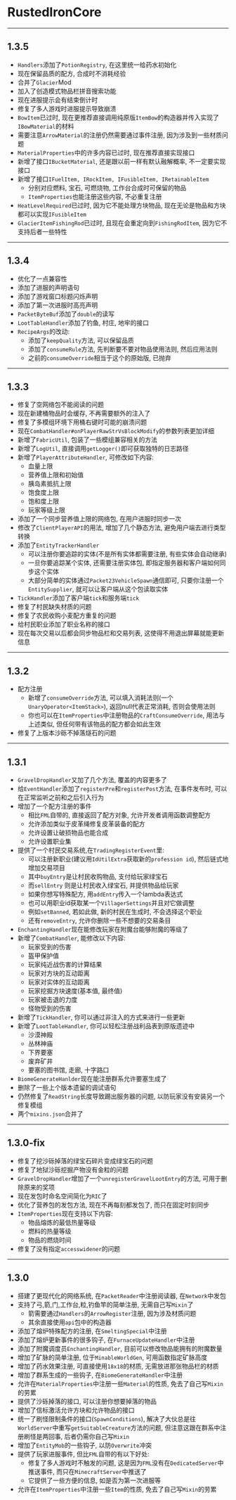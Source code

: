 # RustedIronCore

---

## 1.3.5

* `Handlers`添加了`PotionRegistry`, 在这里统一给药水初始化
* 现在保留品质的配方, 合成时不消耗经验
* 合并了`Glacier`Mod
* 加入了创造模式物品栏拼音搜索功能
* 现在进服提示会有结束倒计时
* 修复了多人游戏时进服提示导致崩溃
* `BowItem`已过时, 现在更推荐直接调用纯原版`ItemBow`的构造器并传入实现了`IBowMaterial`的材料
* 需要注意`ArrowMaterial`的注册仍然需要通过事件注册, 因为涉及到一些材质问题
* `MaterialProperties`中的许多内容已过时, 现在推荐直接实现接口
* 新增了接口`IBucketMaterial`, 还是跟以前一样有默认融解概率, 不一定要实现接口
* 新增了接口`IFuelItem, IRockItem, IFusibleItem, IRetainableItem`
    * 分别对应燃料, 宝石, 可燃烧物, 工作台合成时可保留的物品
    * `ItemProperties`也能注册这些内容, 不必重复注册
* `HeatLevelRequired`已过时, 因为它不能处理方块物品, 现在无论是物品和方块都可以实现`IFusibleItem`
* `GlacierItemFishingRod`已过时, 且现在会重定向到`FishingRodItem`, 因为它不支持后者一些特性

---

## 1.3.4

* 优化了一点兼容性
* 添加了进服的声明语句
* 添加了游戏窗口标题闪烁声明
* 添加了第一次进服时高亮声明
* `PacketByteBuf`添加了`double`的读写
* `LootTableHandler`添加了钓鱼, 村庄, 地牢的接口
* `RecipeArgs`的改动:
    * 添加了`keepQuality`方法, 可以保留品质
    * 添加了`consumeRule`方法, 先判断要不要对物品使用法则, 然后应用法则
    * 之前的`consumeOverride`相当于这个的原始版, 已抛弃

---

## 1.3.3

* 修复了空网络包不能阅读的问题
* 现在新建桶物品时会缓存, 不再需要额外的注入了
* 修复了多模组环境下用桶右键时可能的崩溃问题
* 现在`CombatHandler#onPlayerRawStrVsBlockModify`的参数列表更加详细
* 新增了`FabricUtil`, 包装了一些模组兼容相关的方法
* 新增了`LogUtil`, 直接调用`getLogger()`即可获取独特的日志路径
* 新增了`PlayerAttributeHandler`, 可修改如下内容:
    * 血量上限
    * 营养值上限和初始值
    * 胰岛素抵抗上限
    * 饱食度上限
    * 饱和度上限
    * 玩家等级上限
* 添加了一个同步营养值上限的网络包, 在用户进服时同步一次
* 修改了`ClientPlayerAPI`的用法, 增加了几个静态方法, 避免用户端去进行类型转换
* 添加了`EntityTrackerHandler`
    * 可以注册你要追踪的实体(不是所有实体都需要注册, 有些实体会自动继承)
    * 一旦你要追踪某个实体, 还需要注册实体包, 即指定服务器和客户端如何同步这个实体
    * 大部分简单的实体通过`Packet23VehicleSpawn`通信即可, 只要你注册一个`EntitySupplier`, 就可以让客户端从这个包读取实体
* `TickHandler`添加了客户端`tick`和服务端`tick`
* 修复了村民缺失材质的问题
* 修复了农民收购小麦配方重复的问题
* 给村民职业添加了职业名称的接口
* 现在每次交易以后都会同步物品栏和交易列表, 这使得不用退出屏幕就能更新信息

---

## 1.3.2

* 配方注册
    * 新增了`consumeOverride`方法, 可以填入消耗法则(一个`UnaryOperator<ItemStack>`), 返回null代表正常消耗, 否则会使用法则
    * 你也可以在`ItemProperties`中注册物品的`CraftConsumeOverride`, 用法与上述类似, 但任何带有该物品的配方都会如此生效
* 修复了上版本沙砾不掉落燧石的问题

---

## 1.3.1

* `GravelDropHandler`又加了几个方法, 覆盖的内容更多了
* 给`EventHandler`添加了`registerPre`和`registerPost`方法, 在事件发布时, 可以在正常监听之前和之后引入行为
* 增加了一个配方注册的事件
    * 相比`FML`自带的, 直接返回了配方对象, 允许开发者调用函数调整配方
    * 允许添加类似于皮革绳修复皮革装备的配方
    * 允许设置让破损物品也能合成
    * 允许设置职业集
* 提供了一个村民交易系统,在`TradingRegisterEvent`里:
    * 可以注册新职业(建议用`IdUtilExtra`获取新的`profession id`), 然后链式地增加交易项目
    * 其中`buyEntry`是让村民收购物品, 支付给玩家绿宝石
    * 而`sellEntry` 则是让村民收入绿宝石, 并提供物品给玩家
    * 如果你想写特殊配方, 用`addEntry`传入一个lambda表达式
    * 也可以用职业id获取某一个`VillagerSettings`并且对它做调整
    * 例如`setBanned`, 若如此做, 新的村民在生成时, 不会选择这个职业
    * 还有`removeEntry`, 允许你删除一些不想要的交易条目
* `EnchantingHandler`现在能修改玩家在附魔台能够附魔的等级了
* 新增了`CombatHandler`, 能修改以下内容:
    * 玩家受到的伤害
    * 盔甲保护值
    * 玩家纯近战伤害的计算结果
    * 玩家对方块的互动距离
    * 玩家对实体的互动距离
    * 玩家挖掘方块速度(基本值, 最终值)
    * 玩家被击退的力度
    * 怪物受到的伤害
* 新增了`TickHandler`, 你可以通过非注入的方式来进行一些更新
* 新增了`LootTableHandler`, 你可以轻松注册战利品表到原版遗迹中
    * 沙漠神殿
    * 丛林神庙
    * 下界要塞
    * 废弃矿井
    * 要塞的图书馆, 走廊, 十字路口
* `BiomeGenerateHanlder`现在能注册群系允许要塞生成了
* 删除了一些上个版本遗留的调试语句
* 仍然修复了`ReadString`长度导致踢出服务器的问题, 以防玩家没有安装另一个修复模组
* 两个`mixins.json`合并了

---

## 1.3.0-fix

* 修复了挖沙砾掉落的绿宝石碎片变成绿宝石的问题
* 修复了地狱沙砾挖掘产物没有金粒的问题
* `GravelDropHandler`增加了一个`unregisterGravelLootEntry`的方法, 可用于删除原来的奖项
* 现在发包时命名空间简化为`RIC`了
* 优化了营养包的发包方法, 现在不再每刻都发包了, 而只在固定时刻同步
* `ItemProperties`现在支持以下内容:
    * 物品熔炼的最低热量等级
    * 燃料的热量等级
    * 物品的燃烧时间
* 修复了没有指定`accesswidener`的问题

---

## 1.3.0

* 搭建了更现代化的网络系统, 在`PacketReader`中注册阅读器, 在`Network`中发包
* 支持了弓,箭,门,工作台,粒,钓鱼竿的简单注册, 无需自己写`Mixin`了
    * 箭需要通过`Handlers`的`ArrowRegister`注册, 因为涉及材质问题
    * 其余直接使用`api`包中的构造器
* 添加了熔炉特殊配方的注册, 在`SmeltingSpecial`中注册
* 添加了熔炉更新事件的很多钩子, 在`FurnaceUpdateHandler`中注册
* 添加了附魔调度员`EnchantingHandler`, 目前可以修改物品能拥有的附魔数量
* 增加了矿脉的简单注册, 位于`MinableWorldGen`, 可用函数指定矿脉高度
* 增加了药水效果注册, 可直接使用`18x18`的材质, 无需放进那张物品栏的材质
* 增加了群系生成的一些钩子, 在`BiomeGenerateHandler`中注册
* 允许在`MaterialProperties`中注册一些`Material`的性质, 免去了自己写`Mixin`的劳累
* 提供了沙砾掉落的接口, 可以注册你想要掉落的物品
* 增加了信标激活允许方块和允许物品的接口
* 统一了刷怪限制条件的接口(`SpawnConditions`), 解决了大伙总是往`WorldServer`中重写`getSuitableCreature`方法的问题,
  但注意这跟在群系中注册刷怪是两回事, 后者仍需你自己写`Mixin`
* 增加了`EntityMob`的一些钩子, 以防`Overwrite`冲突
* 提供了玩家进服事件, 但比`FML`自带的有以下好处:
    * 修复了多人游戏时不触发的问题, 这是因为`FML`没有在`DedicatedServer`中推送事件, 而只在`MinecraftServer`中推送了
    * 它提供了一些方便的信息, 如是否为第一次进服等
* 允许在`ItemProperties`中注册一些`Item`的性质, 免去了自己写`Mixin`的劳累